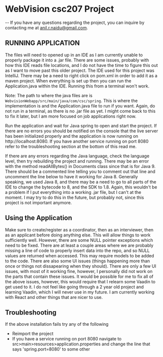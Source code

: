# WebVision csc207 Project 
-- If you have any questions regarding the project, you can inquire by contacting me at anil.r.naidu@gmail.com.
## RUNNING APPLICATION

The files will need to opened up in an IDE as I am currently unable to properly package it into a .jar file.
There are some issues, probably with how this IDE reads file locations, and I do not have the time to 
figure this out as I want to move past this older project. The IDE used for this project was IntelliJ. 
There may be a need to right click on pom.xml in order to add it as a maven project. When everything is set up
then you can run the Application.java within the IDE. Running this from a terminal won't work.

Note: The path to where the java files are is `WebvisionWebapp/src/main/java/com/csc/spring`. This is where the implementation is
and the Application.java file to run if you want. Again, do not run in a terminal, as there is no .jar file as yet. I might
come back to this to fix it later, but I am more focused on job applications right now.

Run the application and wait for Java spring to open
and start the project. If there are no errors you should be notified on the console that
the live server has been initialized properly and the application is now running 
on http://localhost:8080. If you have another service running on port 8080 refer to the
troubleshooting section at the bottom of this read me. 

If there are any errors regarding the Java language, check the language level, 
then try rebuilding the project and running. There may be an error with the method readAllBytes() in Documents
class since that is for Java 9. There should be a commented line telling you to comment out that line and uncomment the 
line below to have it working for Java 8. Generally speaking, we used Java 8, and there may be a need to go to all parts
of the IDE to change the bytecode to 8, and the SDK to 1.8. Again, this wouldn't be a problem if I put everything into
a working .jar file, but I can't at the moment. I may try to do this in the future, but probably not, since this project is
not important anymore. 

## Using the Application
Make sure to create/register as a coordinator, then as an interviewer, then as an applicant before doing anything else.
This will allow things to work sufficiently well. However, there are some NULL pointer exceptions which need to be fixed.
There are at least a couple areas where we are probably missing a line of code to properly insert data into the repo, and so
NULL values are returned when accessed. This may require models to be added to the code. There are also some UI issues (things
happening more than once or things not dissapearing when they should). There are only a few UI issues, with most of it working
fine, however, I personally did not work on the parts that contain these issues. It would be possible for me to fix all of the above
issues, however, this would require that I relearn some Vaadin to get used to it. I do not feel like going through a 2 year old project
and learning Vaadin, which I will never use in my future. I am currently working with React and other things that are nicer to use. 


## Troubleshooting
If the above installation fails try any of the following
* Reimport the project
* If you have a service running on port 8080 navigate to src>main>resources>application.properties
and change the line that says 'spring.port=8080' to some other
